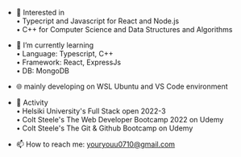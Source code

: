 - 🌷 Interested in  
 • Typecript and Javascript for React and Node.js  
 • C++ for Computer Science and Data Structures and Algorithms  

- 🌱 I’m currently learning  
 • Language: Typescript, C++  
 • Framework: React, ExpressJs  
 • DB: MongoDB  
 
- 🌐 mainly developing on WSL Ubuntu and VS Code environment
              
- 💞️ Activity  
 • Helsiki University's Full Stack open 2022-3  
 • Colt Steele's The Web Developer Bootcamp 2022 on Udemy  
 • Colt Steele's The Git & Github Bootcamp on Udemy  
 

- 📫 How to reach me: youryouu0710@gmail.com
